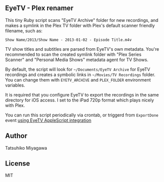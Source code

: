 ## EyeTV - Plex renamer

This tiny Ruby script scans "EyeTV Archive" folder for new recordings, and makes a symlink in the Plex TV folder with Plex's default scanner friendly filename, such as:

    Show Name/2013/Show Name - 2013-01-02 - Episode Title.m4v

TV show titles and subtitles are parsed from EyeTV's own metadata. You're recommended to scan the created symlink folder with "Plex Series Scanner" and "Personal Media Shows" metadata agent for TV Shows.

By default, the script will look for `~/Documents/EyeTV Archive` for EyeTV recordings and creates a symbolic links in `~/Movies/TV Recordings` folder. You can change them with `EYETV_ARCHIVE` and `PLEX_FOLDER` environment variables.

It is required that you configure EyeTV to export the recordings in the same directory for iOS access. I set to the iPad 720p format which plays nicely with Plex.

You can run this script periodically via crontab, or triggerd from `ExportDone` event [using EyeTV AppleScript integration](http://support.elgato.com/index.php?_m=knowledgebase&_a=viewarticle&kbarticleid=2727)

## Author

Tatsuhiko Miyagawa

## License

MIT



